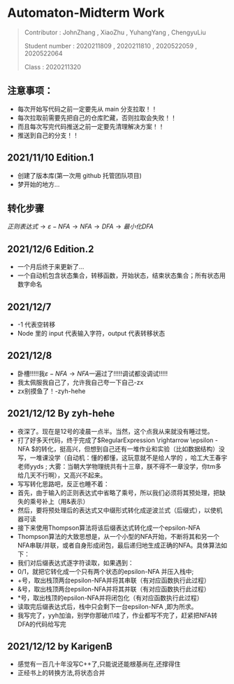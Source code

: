 <!--
 * @Author: your name
 * @Date: 2021-11-10 11:25:05
 * @LastEditTime: 2021-12-12 21:51:18
 * @LastEditors: Karigen B
 * @Description: 打开koroFileHeader查看配置 进行设置: https://github.com/OBKoro1/koro1FileHeader/wiki/%E9%85%8D%E7%BD%AE
 * @FilePath: \automaton-midterm\README.md
-->

# Automaton-Midterm Work

> Contributor : JohnZhang , XiaoZhu , YuhangYang , ChengyuLiu
>
> Student number : 2020211809 , 2020211810 , 2020522059 , 2020522064
>
> Class : 2020211320

## 注意事项：

- 每次开始写代码之前一定要先从 main 分支拉取！！
- 每次拉取前需要先把自己的仓库贮藏，否则拉取会失败！！
- 而且每次写完代码推送之前一定要先清理解决方案！！
- 推送到自己的分支！！

## 2021/11/10 Edition.1

- 创建了版本库(第一次用 github 托管团队项目)
- 梦开始的地方...

## 转化步骤

$正则表达式\to \varepsilon-NFA\to NFA\to DFA\to 最小化DFA$

## 2021/12/6 Edition.2

- 一个月后终于来更新了...
- 一个自动机包含状态集合，转移函数，开始状态，结束状态集合；所有状态用数字命名

## 2021/12/7

- -1 代表空转移
- Node 里的 input 代表输入字符，output 代表转移状态

## 2021/12/8

- 卧槽!!!!!我$\varepsilon-NFA\to NFA$一遍过了!!!!!调试都没调试!!!!!
- 我太佩服我自己了，允许我自己夸一下自己-zx
- zx别摸鱼了！-zyh-hehe

## 2021/12/12  By zyh-hehe

- 夜深了。现在是12号的凌晨一点半。当然，这个点我从来就没有睡过觉。
- 打了好多天代码，终于完成了$RegularExpression \rightarrow \epsilon -NFA $的转化，挺高兴，但想到自己还有一堆作业和实验（比如数据结构）没写，一堆课没学（自动机：懂的都懂，这玩意就不是给人学的 ，哈工大王春宇老师yyds ; 大雾：当朝大学物理统共有十三章，朕不得不一章没学，你tm多给几天不行啊），又高兴不起来。
-  写写转化思路吧，反正也睡不着：
- 首先，由于输入的正则表达式中省略了乘号，所以我们必须将其预处理，把缺失的乘号补上（用&表示）
- 然后，要将预处理后的表达式又中缀形式转化成逆波兰式（后缀式），以使机器可读
- 接下来使用Thompson算法将该后缀表达式转化成一个epsilon-NFA
- Thompson算法的大致思想是，从一个小型的NFA开始，不断将其和另一个NFA串联/并联，或者自身形成闭包，最后递归地生成正确的NFA。具体算法如下：
- 我们对后缀表达式逐字符读取，如果遇到：
- 0/1，就把它转化成一个只有两个状态的epsilon-NFA 并压入栈中; 
- +号，取出栈顶两台epsilon-NFA并将其串联（有对应函数执行此过程）
- &号，取出栈顶两台epsilon-NFA并将其并联（有对应函数执行此过程）
- *号，取出栈顶的epsilon-NFA并将闭包化（有对应函数执行此过程）
- 读取完后缀表达式后，栈中只会剩下一台epsilon-NFA ,即为所求。
- 我写完了，yyh加油，别学你那破爪哇了，作业都写不完了，赶紧把NFA转DFA的代码给写完

## 2021/12/12 by KarigenB
* 感觉有一百几十年没写C++了,只能说还能根基尚在,还撑得住
* 正经书上的转换方法,将状态合并
